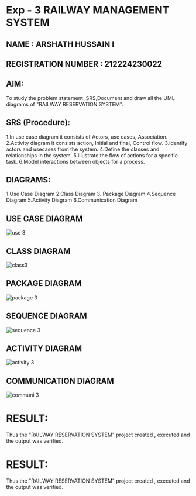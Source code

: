 # Exp - 3 RAILWAY MANAGEMENT SYSTEM
## NAME : ARSHATH HUSSAIN I
## REGISTRATION NUMBER : 212224230022


## AIM:
To study the problem statement ,SRS,Document and draw all the UML diagrams of "RAILWAY RESERVATION SYSTEM".

## SRS (Procedure):
 1.In use case diagram it consists of Actors, use cases, Association.
 2.Activity diagram it consists action, Initial and final, Control flow.
 3.Identify actors and usecases from the system.
 4.Define the classes and relationships in the system.
 5.Illustrate the flow of actions for a specific task.
 6.Model interactions between objects for a process.


## DIAGRAMS:

 1.Use Case Diagram
 2.Class Diagram
 3. Package Diagram
 4.Sequence Diagram
 5.Activity Diagram
 6.Communication Diagram

## USE CASE DIAGRAM
![use 3](https://github.com/user-attachments/assets/165d0d1c-2f7c-49e0-b213-b8bf63d2bb25)


## CLASS DIAGRAM
![class3](https://github.com/user-attachments/assets/e2f6bd1b-bfa7-47a3-bf0f-846ebe084bb6)


## PACKAGE DIAGRAM
![package 3](https://github.com/user-attachments/assets/aa3c38bc-ec41-46cf-9050-b7c2fc0b4d9a)


## SEQUENCE DIAGRAM
![sequence 3](https://github.com/user-attachments/assets/9efa01b5-7e20-4095-ac2b-a89462a965e6)


## ACTIVITY DIAGRAM
![activity 3](https://github.com/user-attachments/assets/4e12df9b-2b88-455d-bb17-89eb1675a48b)


## COMMUNICATION DIAGRAM
![communi 3](https://github.com/user-attachments/assets/75b90955-f519-4cb9-b50b-9ad0f810509d)


# RESULT:
Thus the "RAILWAY RESERVATION SYSTEM" project created , executed and the output was verified.


# RESULT:
Thus the "RAILWAY RESERVATION SYSTEM" project created , executed and the output was verified.
